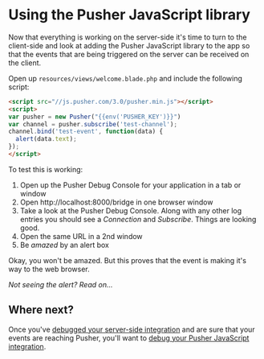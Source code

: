 # Using the Pusher JavaScript library

Now that everything is working on the server-side it's time to turn to the client-side and look at adding the Pusher JavaScript library to the app so that the events that are being triggered on the server can be received on the client.

Open up `resources/views/welcome.blade.php` and include the following script:

```html
<script src="//js.pusher.com/3.0/pusher.min.js"></script>
<script>
var pusher = new Pusher("{{env('PUSHER_KEY')}}")
var channel = pusher.subscribe('test-channel');
channel.bind('test-event', function(data) {
  alert(data.text);
});
</script>
```

To test this is working:

1. Open up the Pusher Debug Console for your application in a tab or window
2. Open http://localhost:8000/bridge in one browser window
3. Take a look at the Pusher Debug Console. Along with any other log entries you should see a *Connection* and *Subscribe*. Things are looking good.
4. Open the same URL in a 2nd window
5. Be *amazed* by an alert box

Okay, you won't be amazed. But this proves that the event is making it's way to the web browser.

*Not seeing the alert? Read on...*

## Where next?

Once you've [debugged your server-side integration](./server-debugging.md) and are sure that your events are reaching Pusher, you'll want to [debug your Pusher JavaScript integration](./pusher-js-debugging.md).
